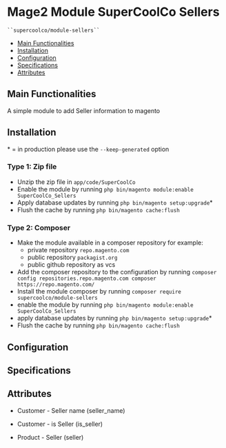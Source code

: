 # Mage2 Module SuperCoolCo Sellers

    ``supercoolco/module-sellers``

 - [Main Functionalities](#markdown-header-main-functionalities)
 - [Installation](#markdown-header-installation)
 - [Configuration](#markdown-header-configuration)
 - [Specifications](#markdown-header-specifications)
 - [Attributes](#markdown-header-attributes)


## Main Functionalities
A simple module to add Seller information to magento

## Installation
\* = in production please use the `--keep-generated` option

### Type 1: Zip file

 - Unzip the zip file in `app/code/SuperCoolCo`
 - Enable the module by running `php bin/magento module:enable SuperCoolCo_Sellers`
 - Apply database updates by running `php bin/magento setup:upgrade`\*
 - Flush the cache by running `php bin/magento cache:flush`

### Type 2: Composer

 - Make the module available in a composer repository for example:
    - private repository `repo.magento.com`
    - public repository `packagist.org`
    - public github repository as vcs
 - Add the composer repository to the configuration by running `composer config repositories.repo.magento.com composer https://repo.magento.com/`
 - Install the module composer by running `composer require supercoolco/module-sellers`
 - enable the module by running `php bin/magento module:enable SuperCoolCo_Sellers`
 - apply database updates by running `php bin/magento setup:upgrade`\*
 - Flush the cache by running `php bin/magento cache:flush`


## Configuration




## Specifications




## Attributes

 - Customer - Seller name (seller_name)

 - Customer - is Seller (is_seller)

 - Product - Seller (seller)

